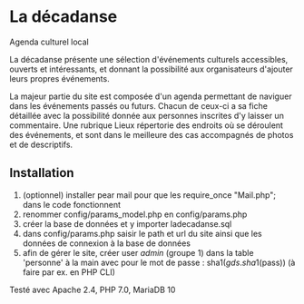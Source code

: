 # La décadanse
Agenda culturel local

La décadanse présente une sélection d'événements culturels accessibles, ouverts et intéressants, et donnant la possibilité aux organisateurs d'ajouter leurs propres événements.

La majeur partie du site est composée d'un agenda permettant de naviguer dans les événements passés ou futurs. Chacun de ceux-ci a sa fiche détaillée avec la possibilité donnée aux personnes inscrites d'y laisser un commentaire. Une rubrique Lieux répertorie des endroits où se déroulent des événements, et sont dans le meilleure des cas accompagnés de photos et de descriptifs. 

## Installation

1. (optionnel) installer pear mail pour que les require_once "Mail.php"; dans le code fonctionnent
2. renommer config/params_model.php en config/params.php
3. créer la base de données et y importer ladecadanse.sql
4. dans config/params.php saisir le path et url du site ainsi que les données de connexion à la base de données
5. afin de gérer le site, créer user *admin* (groupe 1) dans la table 'personne' à la main avec pour le mot de passe : sha1($gds.sha1($pass)) (à faire par ex. en PHP CLI)

Testé avec Apache 2.4, PHP 7.0, MariaDB 10